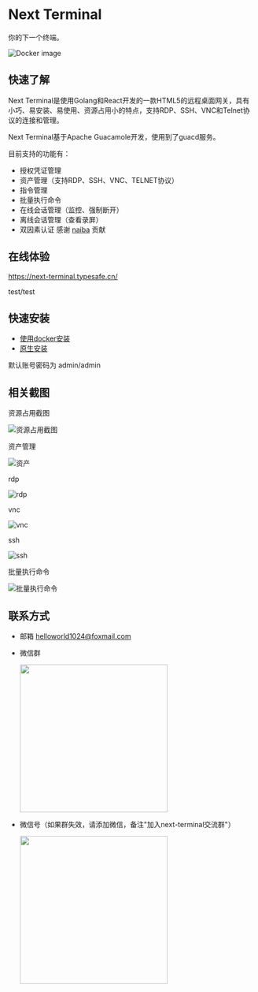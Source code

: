 # Next Terminal

你的下一个终端。

![Docker image](https://github.com/dushixiang/next-terminal/workflows/Docker%20image/badge.svg?branch=master)

## 快速了解

Next Terminal是使用Golang和React开发的一款HTML5的远程桌面网关，具有小巧、易安装、易使用、资源占用小的特点，支持RDP、SSH、VNC和Telnet协议的连接和管理。

Next Terminal基于Apache Guacamole开发，使用到了guacd服务。

目前支持的功能有：

- 授权凭证管理
- 资产管理（支持RDP、SSH、VNC、TELNET协议）
- 指令管理
- 批量执行命令
- 在线会话管理（监控、强制断开）
- 离线会话管理（查看录屏）
- 双因素认证 感谢 [naiba](!https://github.com/naiba) 贡献

## 在线体验

https://next-terminal.typesafe.cn/

test/test

## 快速安装

- [使用docker安装](docs/install-docker.MD)
- [原生安装](docs/install-naive.MD)

默认账号密码为 admin/admin

## 相关截图

资源占用截图

![资源占用截图](./screenshot/docker_stats.png)

资产管理

![资产](./screenshot/assets.png)

rdp

![rdp](./screenshot/rdp.png)

vnc

![vnc](./screenshot/vnc.png)

ssh

![ssh](./screenshot/ssh.png)

批量执行命令

![批量执行命令](./screenshot/command.png)

## 联系方式

- 邮箱 helloworld1024@foxmail.com

- 微信群

  <img src="screenshot/wx1.png" width="300"  height="auto"/>

- 微信号（如果群失效，请添加微信，备注"加入next-terminal交流群"）

  <img src="screenshot/wx2.png" width="300"  height="auto"/>